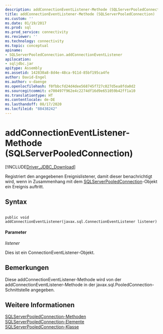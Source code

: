 ```yaml
---
description: addConnectionEventListener-Methode (SQLServerPooledConnection)
title: addConnectionEventListener-Methode (SQLServerPooledConnection) | Microsoft-Dokumentation
ms.custom: ''
ms.date: 01/19/2017
ms.prod: sql
ms.prod_service: connectivity
ms.reviewer: ''
ms.technology: connectivity
ms.topic: conceptual
apiname:
- SQLServerPooledConnection.addConnectionEventListener
apilocation:
- sqljdbc.jar
apitype: Assembly
ms.assetid: 142830a8-8d4e-48ca-911d-85bf195ca4fe
author: David-Engel
ms.author: v-daenge
ms.openlocfilehash: f0fbbcfd24d4dee568745f727c027d5ea8fda0d2
ms.sourcegitcommit: e700497f962e4c2274df16d9e651059b42ff1a10
ms.translationtype: HT
ms.contentlocale: de-DE
ms.lasthandoff: 08/17/2020
ms.locfileid: "88438242"
---
```

# <a name="addconnectioneventlistener-method-sqlserverpooledconnection"></a>addConnectionEventListener-Methode (SQLServerPooledConnection)
[!INCLUDE[Driver_JDBC_Download](../../../includes/driver_jdbc_download.md)]

  Registriert den angegebenen Ereignislistener, damit dieser benachrichtigt wird, wenn in Zusammenhang mit dem [SQLServerPooledConnection](../../../connect/jdbc/reference/sqlserverpooledconnection-class.md)-Objekt ein Ereignis auftritt.  
  
## <a name="syntax"></a>Syntax  
  
```  
  
public void addConnectionEventListener(javax.sql.ConnectionEventListener listener)  
```  
  
#### <a name="parameters"></a>Parameter  
 *listener*  
  
 Dies ist ein ConnectionEventListener-Objekt.  
  
## <a name="remarks"></a>Bemerkungen  
 Diese addConnectionEventListener-Methode wird von der addConnectionEventListener-Methode in der javax.sql.PooledConnection-Schnittstelle angegeben.  
  
## <a name="see-also"></a>Weitere Informationen  
 [SQLServerPooledConnection-Methoden](../../../connect/jdbc/reference/sqlserverpooledconnection-methods.md)   
 [SQLServerPooledConnection-Elemente](../../../connect/jdbc/reference/sqlserverpooledconnection-members.md)   
 [SQLServerPooledConnection-Klasse](../../../connect/jdbc/reference/sqlserverpooledconnection-class.md)  
  
  

